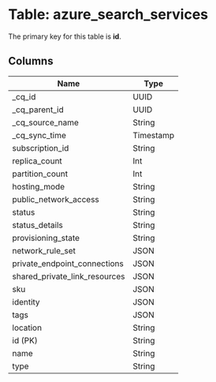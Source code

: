 # Table: azure_search_services



The primary key for this table is **id**.


## Columns
| Name          | Type          |
| ------------- | ------------- |
|_cq_id|UUID|
|_cq_parent_id|UUID|
|_cq_source_name|String|
|_cq_sync_time|Timestamp|
|subscription_id|String|
|replica_count|Int|
|partition_count|Int|
|hosting_mode|String|
|public_network_access|String|
|status|String|
|status_details|String|
|provisioning_state|String|
|network_rule_set|JSON|
|private_endpoint_connections|JSON|
|shared_private_link_resources|JSON|
|sku|JSON|
|identity|JSON|
|tags|JSON|
|location|String|
|id (PK)|String|
|name|String|
|type|String|